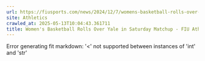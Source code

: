 ```yaml
---
url: https://fiusports.com/news/2024/12/7/womens-basketball-rolls-over-yale-in-saturday-matchup.aspx
site: Athletics
crawled_at: 2025-05-13T10:04:43.361711
title: Women's Basketball Rolls Over Yale in Saturday Matchup - FIU Athletics
---
```


Error generating fit markdown: '<' not supported between instances of 'int' and 'str'